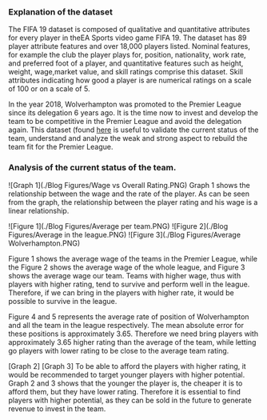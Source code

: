 ### Explanation of the dataset

The FIFA 19 dataset is composed of qualitative and quantitative attributes for every player in theEA Sports video game FIFA 19.
The dataset has 89 player attribute features and over 18,000 players listed. Nominal features, for example the club the player 
plays for, position, nationality, work rate, and preferred foot of a player, and quantitative features such as height, weight, 
wage,market value, and skill ratings comprise this dataset. Skill attributes indicating how good a player is are numerical ratings
on a scale of 100 or on a scale of 5.

In the year 2018, Wolverhampton was promoted to the Premier League since its delegation 6 years ago. It is the time now to invest and
develop the team to be competitive in the Premier League and avoid the delegation again. This dataset (found [here](https://www.kaggle.com/karangadiya/fifa19) is useful to validate the current
status of the team, understand and analyze the weak and strong aspect to rebuild the team fit for the Premier League.

### Analysis of the current status of the team.

![Graph 1](./Blog Figures/Wage vs Overall Rating.PNG)
Graph 1 shows the relationship between the wage and the rate of the player. As can be seen from the graph, the relationship between
the player rating and his wage is a linear relationship. 


![Figure 1](./Blog Figures/Average per team.PNG)
![Figure 2](./Blog Figures/Average in the league.PNG)
![Figure 3](./Blog Figures/Average Wolverhampton.PNG)

Figure 1 shows the average wage of the teams in the Premier League, while the Figure 2 shows the average wage of the whole league, 
and Figure 3 shows the average wage our team. Teams with higher wage, thus with players with higher rating, tend to survive and perform well
in the league. Therefore, if we can bring in the players with higher rate, it would be possible to survive in the league.

Figure 4 and 5 represents the average rate of position of Wolverhampton and all the team in the league respectively. The mean absolute error
for these positions is approximately 3.65. Therefore we need bring players with approximately 3.65 higher rating than the average of the team,
while letting go players with lower rating to be close to the average team rating.

[Graph 2]
[Graph 3]
To be able to afford the players with higher rating, it would be recommended to target younger players with higher potential. Graph 2 and 3
shows that the younger the player is, the cheaper it is to afford them, but they have lower rating. Therefore it is essential to find players
with higher potential, as they can be sold in the future to generate revenue to invest in the team.



